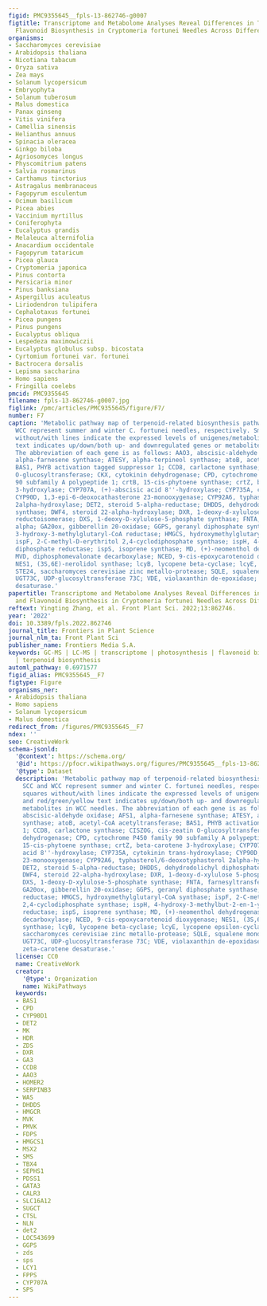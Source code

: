 ```yaml
---
figid: PMC9355645__fpls-13-862746-g0007
figtitle: Transcriptome and Metabolome Analyses Reveal Differences in Terpenoid and
  Flavonoid Biosynthesis in Cryptomeria fortunei Needles Across Different Seasons
organisms:
- Saccharomyces cerevisiae
- Arabidopsis thaliana
- Nicotiana tabacum
- Oryza sativa
- Zea mays
- Solanum lycopersicum
- Embryophyta
- Solanum tuberosum
- Malus domestica
- Panax ginseng
- Vitis vinifera
- Camellia sinensis
- Helianthus annuus
- Spinacia oleracea
- Ginkgo biloba
- Agriosomyces longus
- Physcomitrium patens
- Salvia rosmarinus
- Carthamus tinctorius
- Astragalus membranaceus
- Fagopyrum esculentum
- Ocimum basilicum
- Picea abies
- Vaccinium myrtillus
- Coniferophyta
- Eucalyptus grandis
- Melaleuca alternifolia
- Anacardium occidentale
- Fagopyrum tataricum
- Picea glauca
- Cryptomeria japonica
- Pinus contorta
- Persicaria minor
- Pinus banksiana
- Aspergillus aculeatus
- Liriodendron tulipifera
- Cephalotaxus fortunei
- Picea pungens
- Pinus pungens
- Eucalyptus obliqua
- Lespedeza maximowiczii
- Eucalyptus globulus subsp. bicostata
- Cyrtomium fortunei var. fortunei
- Bactrocera dorsalis
- Lepisma saccharina
- Homo sapiens
- Fringilla coelebs
pmcid: PMC9355645
filename: fpls-13-862746-g0007.jpg
figlink: /pmc/articles/PMC9355645/figure/F7/
number: F7
caption: 'Metabolic pathway map of terpenoid-related biosynthesis pathways. SCC and
  WCC represent summer and winter C. fortunei needles, respectively. Small squares
  without/with lines indicate the expressed levels of unigenes/metabolites, and red/green/yellow
  text indicates up/down/both up- and downregulated genes or metabolites in WCC needles.
  The abbreviation of each gene is as follows: AAO3, abscisic-aldehyde oxidase; AFS1,
  alpha-farnesene synthase; ATESY, alpha-terpineol synthase; atoB, acetyl-CoA acetyltransferase;
  BAS1, PHYB activation tagged suppressor 1; CCD8, carlactone synthase; CISZOG, cis-zeatin
  O-glucosyltransferase; CKX, cytokinin dehydrogenase; CPD, cytochrome P450 family
  90 subfamily A polypeptide 1; crtB, 15-cis-phytoene synthase; crtZ, beta-carotene
  3-hydroxylase; CYP707A, (+)-abscisic acid 8''-hydroxylase; CYP735A, cytokinin trans-hydroxylase;
  CYP90D, 1,3-epi-6-deoxocathasterone 23-monooxygenase; CYP92A6, typhasterol/6-deoxotyphasterol
  2alpha-hydroxylase; DET2, steroid 5-alpha-reductase; DHDDS, dehydrodolichyl diphosphate
  synthase; DWF4, steroid 22-alpha-hydroxylase; DXR, 1-deoxy-d-xylulose 5-phosphate
  reductoisomerase; DXS, 1-deoxy-D-xylulose-5-phosphate synthase; FNTA, farnesyltransferase
  alpha; GA20ox, gibberellin 20-oxidase; GGPS, geranyl diphosphate synthase; HMGCR,
  3-hydroxy-3-methylglutaryl-CoA reductase; HMGCS, hydroxymethylglutaryl-CoA synthase;
  ispF, 2-C-methyl-D-erythritol 2,4-cyclodiphosphate synthase; ispH, 4-hydroxy-3-methylbut-2-en-1-yl
  diphosphate reductase; ispS, isoprene synthase; MD, (+)-neomenthol dehydrogenase;
  MVD, diphosphomevalonate decarboxylase; NCED, 9-cis-epoxycarotenoid dioxygenase;
  NES1, (3S,6E)-nerolidol synthase; lcyB, lycopene beta-cyclase; lcyE, lycopene epsilon-cyclase;
  STE24, saccharomyces cerevisiae zinc metallo-protease; SQLE, squalene monooxygenase;
  UGT73C, UDP-glucosyltransferase 73C; VDE, violaxanthin de-epoxidase; and ZDS, zeta-carotene
  desaturase.'
papertitle: Transcriptome and Metabolome Analyses Reveal Differences in Terpenoid
  and Flavonoid Biosynthesis in Cryptomeria fortunei Needles Across Different Seasons.
reftext: Yingting Zhang, et al. Front Plant Sci. 2022;13:862746.
year: '2022'
doi: 10.3389/fpls.2022.862746
journal_title: Frontiers in Plant Science
journal_nlm_ta: Front Plant Sci
publisher_name: Frontiers Media S.A.
keywords: GC-MS | LC-MS | transcriptome | photosynthesis | flavonoid biosynthesis
  | terpenoid biosynthesis
automl_pathway: 0.6971577
figid_alias: PMC9355645__F7
figtype: Figure
organisms_ner:
- Arabidopsis thaliana
- Homo sapiens
- Solanum lycopersicum
- Malus domestica
redirect_from: /figures/PMC9355645__F7
ndex: ''
seo: CreativeWork
schema-jsonld:
  '@context': https://schema.org/
  '@id': https://pfocr.wikipathways.org/figures/PMC9355645__fpls-13-862746-g0007.html
  '@type': Dataset
  description: 'Metabolic pathway map of terpenoid-related biosynthesis pathways.
    SCC and WCC represent summer and winter C. fortunei needles, respectively. Small
    squares without/with lines indicate the expressed levels of unigenes/metabolites,
    and red/green/yellow text indicates up/down/both up- and downregulated genes or
    metabolites in WCC needles. The abbreviation of each gene is as follows: AAO3,
    abscisic-aldehyde oxidase; AFS1, alpha-farnesene synthase; ATESY, alpha-terpineol
    synthase; atoB, acetyl-CoA acetyltransferase; BAS1, PHYB activation tagged suppressor
    1; CCD8, carlactone synthase; CISZOG, cis-zeatin O-glucosyltransferase; CKX, cytokinin
    dehydrogenase; CPD, cytochrome P450 family 90 subfamily A polypeptide 1; crtB,
    15-cis-phytoene synthase; crtZ, beta-carotene 3-hydroxylase; CYP707A, (+)-abscisic
    acid 8''-hydroxylase; CYP735A, cytokinin trans-hydroxylase; CYP90D, 1,3-epi-6-deoxocathasterone
    23-monooxygenase; CYP92A6, typhasterol/6-deoxotyphasterol 2alpha-hydroxylase;
    DET2, steroid 5-alpha-reductase; DHDDS, dehydrodolichyl diphosphate synthase;
    DWF4, steroid 22-alpha-hydroxylase; DXR, 1-deoxy-d-xylulose 5-phosphate reductoisomerase;
    DXS, 1-deoxy-D-xylulose-5-phosphate synthase; FNTA, farnesyltransferase alpha;
    GA20ox, gibberellin 20-oxidase; GGPS, geranyl diphosphate synthase; HMGCR, 3-hydroxy-3-methylglutaryl-CoA
    reductase; HMGCS, hydroxymethylglutaryl-CoA synthase; ispF, 2-C-methyl-D-erythritol
    2,4-cyclodiphosphate synthase; ispH, 4-hydroxy-3-methylbut-2-en-1-yl diphosphate
    reductase; ispS, isoprene synthase; MD, (+)-neomenthol dehydrogenase; MVD, diphosphomevalonate
    decarboxylase; NCED, 9-cis-epoxycarotenoid dioxygenase; NES1, (3S,6E)-nerolidol
    synthase; lcyB, lycopene beta-cyclase; lcyE, lycopene epsilon-cyclase; STE24,
    saccharomyces cerevisiae zinc metallo-protease; SQLE, squalene monooxygenase;
    UGT73C, UDP-glucosyltransferase 73C; VDE, violaxanthin de-epoxidase; and ZDS,
    zeta-carotene desaturase.'
  license: CC0
  name: CreativeWork
  creator:
    '@type': Organization
    name: WikiPathways
  keywords:
  - BAS1
  - CPD
  - CYP90D1
  - DET2
  - MK
  - HDR
  - ZDS
  - DXR
  - GA3
  - CCD8
  - AAO3
  - HOMER2
  - SERPINB3
  - WAS
  - DHDDS
  - HMGCR
  - MVK
  - PMVK
  - FDPS
  - HMGCS1
  - MSX2
  - SMS
  - TBX4
  - SEPHS1
  - PDSS1
  - GATA3
  - CALR3
  - SLC16A12
  - SUGCT
  - CTSL
  - NLN
  - det2
  - LOC543699
  - GGPS
  - zds
  - sps
  - LCY1
  - FPPS
  - CYP707A
  - SPS
---
```

